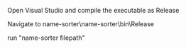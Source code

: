 Open Visual Studio and compile the executable as Release

Navigate to name-sorter\name-sorter\bin\Release

run "name-sorter filepath"